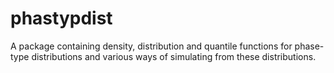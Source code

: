 # phastypdist
A package containing density, distribution and quantile functions for phase-type distributions and various ways of simulating from these distributions.
